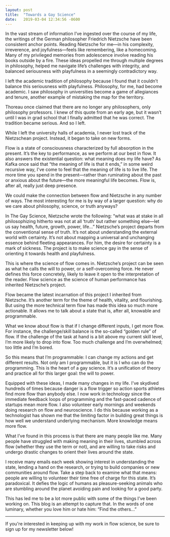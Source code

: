 ```yaml
---
layout: post
title:  "Towards a Gay Science"
date:   2019-03-04 12:34:56 -0600
---
```


In the vast stream of information I’ve ingested over the course of my life, the writings of the German philosopher Friedrich Nietzsche have been consistent anchor points.  Reading Nietzsche for me—in his complexity, irreverence, and joyfulness—feels like remembering, like a homecoming. Many of my privileged memories from adolescence involve reading his books outside by a fire.  These ideas propelled me through multiple degrees in philosophy, helped me navigate life’s challenges with integrity, and balanced seriousness with playfulness in a seemingly contradictory way.

I left the academic tradition of philosophy because I found that it couldn’t balance this seriousness with playfulness.  Philosophy, for me, had become academic.  I saw philosophy in universities become a game of allegiances and tenure, another example of mistaking the map for the territory.  

Thoreau once claimed that there are no longer any philosophers, only philosophy professors.  I knew of this quote from an early age, but it wasn’t until I was in grad school that I finally admitted that he was correct.  The tradition became serious.  And so I left.

While I left the university halls of academia, I never lost track of the Nietzschean project.  Instead, it began to take on new forms.

Flow is a state of consciousness characterized by full absorption in the present.  It’s the key to performance, as we perform at our best in flow.  It also answers the existential question: what meaning does my life have?  As Kafka once said that “the meaning of life is that it ends,” in some weird recursive way, I've come to feel that the meaning of life is to live life.  The more time you spend in the present—rather than ruminating about the past or anxious about the future—the more meaningful life becomes.  Flow is, after all, really just deep presence.

We could make the connection between flow and Nietzsche in any number of ways.  The most interesting for me is by way of a larger question: why do we care about philosophy, science, or truth anyways?  

In The Gay Science, Nietzsche wrote the following: “what was at stake in all philosophizing hitherto was not at all ‘truth’ but rather something else—let us say health, future, growth, power, life…”  Nietzsche’s project departs from the conventional sense of truth.  It’s not about understanding the external world with certainty.  It’s not about mapping a universal and unchanging essence behind fleeting appearances.  For him, the desire for certainty is a mark of sickness.  The project is to make science gay in the sense of orienting it towards health and playfulness.

This is where the science of flow comes in.  Nietzsche’s project can be seen as what he calls the will to power, or a self-overcoming force.  He never defines this force concretely, likely to leave it open to the interpretation of the reader.  Flow science as the science of human performance has inherited Nietzsche’s project.

Flow became the latest incarnation of this project I inherited from Nietzsche.  It’s another term for the theme of health, vitality, and flourishing.  But using the more technical term flow has made this idea so much more actionable.  It allows me to talk about a state that is, after all, knowable and programmable.

What we know about flow is that if I change different inputs, I get more flow.  For instance, the challenge/skill balance is the so-called “golden rule” of flow.  If the challenge of the task at hand is a bit above my current skill level, I’m more likely to drop into flow.  Too much challenge and I’m overwhelmed; too little and I’m bored.

So this means that I’m programmable: I can change my actions and get different results.  Not only am I programmable, but it is I who can do the programming.  This is the heart of a gay science. It’s a unification of theory and practice all for this larger goal: the will to power.

Equipped with these ideas, I made many changes in my life.  I've skydived hundreds of times because danger is a flow trigger so action sports athletes find more flow than anybody else.  I now work in technology since the immediate feedback loops of programming and the fast-paced cadence of startups mean more flow.  I also volunteer early mornings and weekends doing research on flow and neuroscience.  I do this because working as a technologist has shown me that the limiting factor in building great things is how well we understand underlying mechanism.  More knowledge means more flow.

What I’ve found in this process is that there are many people like me.  Many people have struggled with making meaning in their lives, stumbled across flow (whether they use the term or not), and are willing to take risks and undergo drastic changes to orient their lives around the state.  

I receive many emails each week showing interest in understanding the state, lending a hand on the research, or trying to build companies or new communities around flow.  Take a step back to examine what that means: people are willing to volunteer their time free of charge for this state.  It’s paradoxical.  It defies the logic of humans as pleasure-seeking animals who are stumbling around the planet avoiding pain and looking for a good party.

This has led me to be a lot more public with some of the things I’ve been working on.  This blog is an attempt to capture that.  In the words of one luminary, whether you love him or hate him: “Find the others…”

--------

If you're interested in keeping up with my work in flow science, be sure to sign up for my newsletter below!
